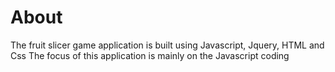 # About

The fruit slicer game application is built using Javascript, Jquery, HTML and Css
The focus of this application is mainly on the Javascript coding
